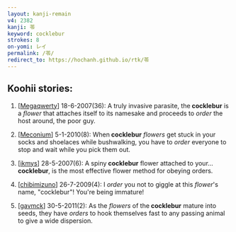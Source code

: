 ```yaml
---
layout: kanji-remain
v4: 2382
kanji: 苓
keyword: cocklebur
strokes: 8
on-yomi: レイ
permalink: /苓/
redirect_to: https://hochanh.github.io/rtk/苓
---
```


## Koohii stories: 

1) [<a href="http://kanji.koohii.com/profile/Megaqwerty">Megaqwerty</a>] 18-6-2007(36): A truly invasive parasite, the<strong> cocklebur</strong> is a <em>flower</em> that attaches itself to its namesake and proceeds to <em>order</em> the host around, the poor guy.

2) [<a href="http://kanji.koohii.com/profile/Meconium">Meconium</a>] 5-1-2010(8): When<strong> cocklebur</strong> <em>flowers</em> get stuck in your socks and shoelaces while bushwalking, you have to <em>order</em> everyone to stop and wait while you pick them out.

3) [<a href="http://kanji.koohii.com/profile/ikmys">ikmys</a>] 28-5-2007(6): A spiny<strong> cocklebur</strong> flower attached to your...<strong> cocklebur</strong>, is the most effective flower method for obeying orders.

4) [<a href="http://kanji.koohii.com/profile/chibimizuno">chibimizuno</a>] 26-7-2009(4): I <em>order</em> you not to giggle at this <em>flower</em>&#039;s name, &quot;cocklebur&quot;! You&#039;re being immature!

5) [<a href="http://kanji.koohii.com/profile/gavmck">gavmck</a>] 30-5-2011(2): As the <em>flowers</em> of the<strong> cocklebur</strong> mature into seeds, they have <em>orders</em> to hook themselves fast to any passing animal to give a wide dispersion.


